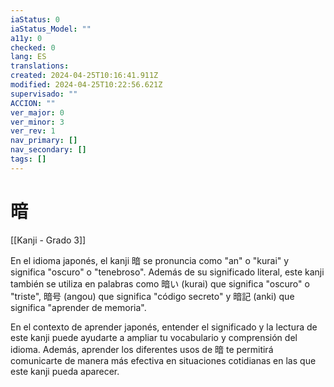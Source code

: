 ```yaml
---
iaStatus: 0
iaStatus_Model: ""
a11y: 0
checked: 0
lang: ES
translations: 
created: 2024-04-25T10:16:41.911Z
modified: 2024-04-25T10:22:56.621Z
supervisado: ""
ACCION: ""
ver_major: 0
ver_minor: 3
ver_rev: 1
nav_primary: []
nav_secondary: []
tags: []
---
```

# 暗

[[Kanji - Grado 3]]

En el idioma japonés, el kanji 暗 se pronuncia como "an" o "kurai" y significa "oscuro" o "tenebroso". Además de su significado literal, este kanji también se utiliza en palabras como 暗い (kurai) que significa "oscuro" o "triste", 暗号 (angou) que significa "código secreto" y 暗記 (anki) que significa "aprender de memoria". 

En el contexto de aprender japonés, entender el significado y la lectura de este kanji puede ayudarte a ampliar tu vocabulario y comprensión del idioma. Además, aprender los diferentes usos de 暗 te permitirá comunicarte de manera más efectiva en situaciones cotidianas en las que este kanji pueda aparecer.

